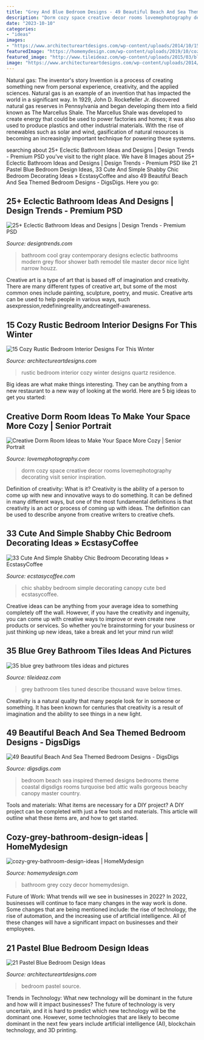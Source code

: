 ```yaml
---
title: "Grey And Blue Bedroom Designs - 49 Beautiful Beach And Sea Themed Bedroom Designs"
description: "Dorm cozy space creative decor rooms lovemephotography decorating visit senior inspiration"
date: "2023-10-10"
categories:
- "ideas"
images:
- "https://www.architectureartdesigns.com/wp-content/uploads/2014/10/15-Cozy-Rustic-Bedroom-Interior-Designs-For-This-Winter-14-630x420.jpg"
featuredImage: "https://homemydesign.com/wp-content/uploads/2019/10/cozy-grey-bathroom-design-ideas.jpg"
featured_image: "http://www.tileideaz.com/wp-content/uploads/2015/03/blue_grey_bathroom_tiles_3.jpg"
image: "https://www.architectureartdesigns.com/wp-content/uploads/2014/10/15-Cozy-Rustic-Bedroom-Interior-Designs-For-This-Winter-14-630x420.jpg"
---
```



Natural gas: The inventor's story
Invention is a process of creating something new from personal experience, creativity, and the applied sciences. Natural gas is an example of an invention that has impacted the world in a significant way. In 1929, John D. Rockefeller Jr. discovered natural gas reserves in Pennsylvania and began developing them into a field known as The Marcellus Shale. The Marcellus Shale was developed to create energy that could be used to power factories and homes; it was also used to produce plastics and other industrial materials. With the rise of renewables such as solar and wind, gasification of natural resources is becoming an increasingly important technique for powering these systems.

	

		
searching about 25+ Eclectic Bathroom Ideas and Designs | Design Trends - Premium PSD you've visit to the right place. We have 8 Images about 25+ Eclectic Bathroom Ideas and Designs | Design Trends - Premium PSD like 21 Pastel Blue Bedroom Design Ideas, 33 Cute And Simple Shabby Chic Bedroom Decorating Ideas » EcstasyCoffee and also 49 Beautiful Beach And Sea Themed Bedroom Designs - DigsDigs. Here you go:
		
    
## 25+ Eclectic Bathroom Ideas And Designs | Design Trends - Premium PSD

<img loading=lazy src="https://images.designtrends.com/wp-content/uploads/2016/03/09065113/Cool-Gray-Contemporary-Electric-Bathroom.jpg" onerror="this.onerror=null;this.src='https://tse3.mm.bing.net/th?id=OIP.mOgEsWdko-HO0M_1KqYy1gHaKj&amp;pid=15.1';" alt="25+ Eclectic Bathroom Ideas and Designs | Design Trends - Premium PSD">

_Source: designtrends.com_

>bathroom cool gray contemporary designs eclectic bathrooms modern grey floor shower bath remodel tile master decor nice light narrow houzz. 

	

Creative art is a type of art that is based off of imagination and creativity. There are many different types of creative art, but some of the most common ones include painting, sculpture, poetry, and music. Creative arts can be used to help people in various ways, such asexpression,redefiningreality,andcreatingelf-awareness.

    
## 15 Cozy Rustic Bedroom Interior Designs For This Winter

<img loading=lazy src="https://www.architectureartdesigns.com/wp-content/uploads/2014/10/15-Cozy-Rustic-Bedroom-Interior-Designs-For-This-Winter-14-630x420.jpg" onerror="this.onerror=null;this.src='https://tse3.mm.bing.net/th?id=OIP.56GtH54GLqRHIAfZYjEZBAHaE8&amp;pid=15.1';" alt="15 Cozy Rustic Bedroom Interior Designs For This Winter">

_Source: architectureartdesigns.com_

>rustic bedroom interior cozy winter designs quartz residence. 

	

Big ideas are what make things interesting. They can be anything from a new restaurant to a new way of looking at the world. Here are 5 big ideas to get you started: 

    
## Creative Dorm Room Ideas To Make Your Space More Cozy | Senior Portrait

<img loading=lazy src="https://lovemephotography.com/wp-content/uploads/2016/09/Chapter-12-Dorm-Room-Ideas-01.jpg" onerror="this.onerror=null;this.src='https://tse1.mm.bing.net/th?id=OIP.si95z-AmW-LC7xcO99CobAHaL2&amp;pid=15.1';" alt="Creative Dorm Room Ideas to Make Your Space More Cozy | Senior Portrait">

_Source: lovemephotography.com_

>dorm cozy space creative decor rooms lovemephotography decorating visit senior inspiration. 

	

Definition of creativity: What is it?
Creativity is the ability of a person to come up with new and innovative ways to do something. It can be defined in many different ways, but one of the most fundamental definitions is that creativity is an act or process of coming up with ideas. The definition can be used to describe anyone from creative writers to creative chefs.

    
## 33 Cute And Simple Shabby Chic Bedroom Decorating Ideas » EcstasyCoffee

<img loading=lazy src="https://i2.wp.com/www.ecstasycoffee.com/wp-content/uploads/2016/08/Shabby-Chic-Kids-Bedroom-With-A-Canopy-Bed.jpg" onerror="this.onerror=null;this.src='https://tse3.mm.bing.net/th?id=OIP.oVXacVJx3FoYQ5XCMhbWGAHaJ4&amp;pid=15.1';" alt="33 Cute And Simple Shabby Chic Bedroom Decorating Ideas » EcstasyCoffee">

_Source: ecstasycoffee.com_

>chic shabby bedroom simple decorating canopy cute bed ecstasycoffee. 

	

Creative ideas can be anything from your average idea to something completely off the wall. However, if you have the creativity and ingenuity, you can come up with creative ways to improve or even create new products or services. So whether you’re brainstorming for your business or just thinking up new ideas, take a break and let your mind run wild!

    
## 35 Blue Grey Bathroom Tiles Ideas And Pictures

<img loading=lazy src="http://www.tileideaz.com/wp-content/uploads/2015/03/blue_grey_bathroom_tiles_3.jpg" onerror="this.onerror=null;this.src='https://tse4.mm.bing.net/th?id=OIP.cc-iW4530qJXeR0VThmwIgHaJ4&amp;pid=15.1';" alt="35 blue grey bathroom tiles ideas and pictures">

_Source: tileideaz.com_

>grey bathroom tiles tuned describe thousand wave below times. 

	

Creativity is a natural quality that many people look for in someone or something. It has been known for centuries that creativity is a result of imagination and the ability to see things in a new light.

    
## 49 Beautiful Beach And Sea Themed Bedroom Designs - DigsDigs

<img loading=lazy src="http://www.digsdigs.com/photos/beautiful-beach-and-sea-inspired-bedroom-designs-42.jpg" onerror="this.onerror=null;this.src='https://tse2.mm.bing.net/th?id=OIP.8NETX1E_WDDifJKXonSnlgHaKU&amp;pid=15.1';" alt="49 Beautiful Beach And Sea Themed Bedroom Designs - DigsDigs">

_Source: digsdigs.com_

>bedroom beach sea inspired themed designs bedrooms theme coastal digsdigs rooms turquoise bed attic walls gorgeous beachy canopy master country. 

	

Tools and materials: What items are necessary for a DIY project?
A DIY project can be completed with just a few tools and materials. This article will outline what these items are, and how to get started.

    
## Cozy-grey-bathroom-design-ideas | HomeMydesign

<img loading=lazy src="https://homemydesign.com/wp-content/uploads/2019/10/cozy-grey-bathroom-design-ideas.jpg" onerror="this.onerror=null;this.src='https://tse3.mm.bing.net/th?id=OIP.KSWVINzlZSqwQDKIyw-q8QHaLP&amp;pid=15.1';" alt="cozy-grey-bathroom-design-ideas | HomeMydesign">

_Source: homemydesign.com_

>bathroom grey cozy decor homemydesign. 

	

Future of Work: What trends will we see in businesses in 2022?
In 2022, businesses will continue to face many changes in the way work is done. Some changes that are being mentioned include: the rise of technology, the rise of automation, and the increasing use of artificial intelligence. All of these changes will have a significant impact on businesses and their employees.

    
## 21 Pastel Blue Bedroom Design Ideas

<img loading=lazy src="https://www.architectureartdesigns.com/wp-content/uploads/2015/05/1811.jpg" onerror="this.onerror=null;this.src='https://tse4.mm.bing.net/th?id=OIP.-WW5o_e318zAjiINItQULAHaHR&amp;pid=15.1';" alt="21 Pastel Blue Bedroom Design Ideas">

_Source: architectureartdesigns.com_

>bedroom pastel source. 

	

Trends in Technology: What new technology will be dominant in the future and how will it impact businesses?
The future of technology is very uncertain, and it is hard to predict which new technology will be the dominant one. However, some technologies that are likely to become dominant in the next few years include artificial intelligence (AI), blockchain technology, and 3D printing.

